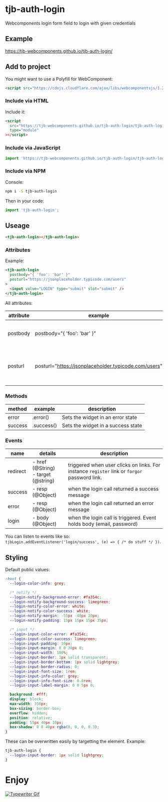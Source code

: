 # tjb-auth-login

Webcomponents login form field to login with given credentials

## Example

https://tjb-webcomponents.github.io/tjb-auth-login/

## Add to project

You might want to use a Polyfill for WebComponent:

```html
<script src="https://cdnjs.cloudflare.com/ajax/libs/webcomponentsjs/1.2.0/webcomponents-lite.js"></script>
```

### Include via HTML

Include it:

```html
<script
  src="https://tjb-webcomponents.github.io/tjb-auth-login/tjb-auth-login.min.js"
  type="module"
></script>
```

### Include via JavaScript

```JavaScript
import 'https://tjb-webcomponents.github.io/tjb-auth-login/tjb-auth-login.min.js'
```

### Include via NPM

Console:

```bash
npm i -S tjb-auth-login
```

Then in your code:

```JavaScript
import 'tjb-auth-login';
```

## Useage

```html
<tjb-auth-login></tjb-auth-login>
```

### Attributes

Example:

```html
<tjb-auth-login
  postbody="{ 'foo': 'bar' }"
  posturl="https://jsonplaceholder.typicode.com/users"
>
  <input value="LOGIN" type="submit" slot="submit" />
</tjb-auth-login>
```

All attributes:

| attribute | example                                              | description                                                                             |
| --------- | ---------------------------------------------------- | --------------------------------------------------------------------------------------- |
| postbody  | postbody="{ 'foo': 'bar' }"                          | JSON Object that will be added to the remote login POSt call.                           |
| posturl   | posturl="https://jsonplaceholder.typicode.com/users" | `URL` that will be called with a `POST` call and credentials as `application/json` body |

### Methods

| method  | example    | description                        |
| ------- | ---------- | ---------------------------------- |
| error   | .error()   | Sets the widget in an error state  |
| success | .success() | Sets the widget in a success state |

### Events

| name     | details                                  | description                                                                                  |
| -------- | ---------------------------------------- | -------------------------------------------------------------------------------------------- |
| redirect | - href (@String) <br> - target (@string) | triggered when user clicks on links. For instance `register` link or `forgor` password link. |
| success  | - resp (@Object)                         | when the login call returned a success message                                               |
| error    | - resp (@Object)                         | when the login call returned an error message                                                |
| login    | - body (@Object)                         | when the login call is triggered. Event holds body (email, password)                         |

You can listen to events like so: `tjbLogin.addEventListener('login/success', (e) => { /* do stuff */ })`.

## Styling

Default public values:

```css
:host {
  --login-color-info: grey;

  /* notify */
  --login-notify-background-error: #fa354c;
  --login-notify-background-success: limegreen;
  --login-notify-color-error: white;
  --login-notify-color-success: white;
  --login-notify-margin: -55px -40px 20px;
  --login-notify-padding: 15px 15px 15px 35px;

  /* input */
  --login-input-color-error: #fa354c;
  --login-input-color-success: limegreen;
  --login-input-padding: 10px;
  --login-input-margin: 0 0 30px 0;
  --login-input-width: 100%;
  --login-input-border: 1px solid transparent;
  --login-input-border-bottom: 1px solid lightgrey;
  --login-input-border-radius: 0;
  --login-input-font-size: 1rem;
  --login-input-info-color: grey;
  --login-input-info-font-size: 0.8rem;
  --login-input-label-margin: 0 0 5px 0;

  background: #fff;
  display: block;
  max-width: 350px;
  box-sizing: border-box;
  overflow: hidden;
  position: relative;
  padding: 55px 40px 10px;
  box-shadow: 0 0 40px rgba(0, 0, 0, 0.3);
}
```

These can be overwritten easily by targetting the element. Example:

```css
tjb-auth-login {
  --login-input-border: 1px solid lightgrey;
}
```

# Enjoy

[![Typewriter Gif](https://tjb-webcomponents.github.io/html-template-string/typewriter.gif)](http://thibaultjanbeyer.com/)
